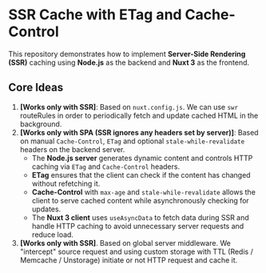# SSR Cache with ETag and Cache-Control

This repository demonstrates how to implement **Server-Side Rendering (SSR)** caching using **Node.js** as the backend and **Nuxt 3** as the frontend.

## Core Ideas

1. **[Works only with SSR]**: Based on `nuxt.config.js`. We can use `swr` routeRules in order to periodically fetch and update cached HTML in the background.
2. **[Works only with SPA (SSR ignores any headers set by server)]**: Based on manual `Cache-Control`, `ETag` and optional `stale-while-revalidate` headers on the backend server.
   - The **Node.js server** generates dynamic content and controls HTTP caching via `ETag` and `Cache-Control` headers.
   - **ETag** ensures that the client can check if the content has changed without refetching it.
   - **Cache-Control** with `max-age` and `stale-while-revalidate` allows the client to serve cached content while asynchronously checking for updates.
   - The **Nuxt 3 client** uses `useAsyncData` to fetch data during SSR and handle HTTP caching to avoid unnecessary server requests and reduce load.
3. **[Works only with SSR]**. Based on global server middleware. We "intercept" source request and using custom storage with TTL (Redis / Memcache / Unstorage) initiate or not HTTP request and cache it.

